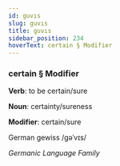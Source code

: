 ```yaml
---
id: guvıs
slug: guvıs
title: guvıs
sidebar_position: 234
hoverText: certain § Modifier
---
```


### certain § Modifier

**Verb**: to be certain/sure

**Noun**: certainty/sureness

**Modifier**: certain/sure

German gewiss /ɡəˈvɪs/

*Germanic Language Family*